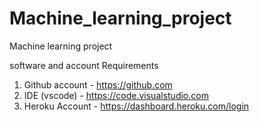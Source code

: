 # Machine_learning_project
Machine learning project 


software and account Requirements

1. Github account - https://github.com
2. IDE (vscode) -  https://code.visualstudio.com
3. Heroku Account - https://dashboard.heroku.com/login
